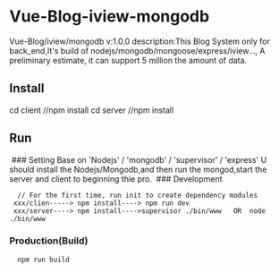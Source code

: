 # Vue-Blog-iview-mongodb
Vue-Blog/iview/mongodb
v:1.0.0
description:This Blog System only for back_end,It's build of nodejs/mongodb/mongoose/express/iview...,
A preliminary estimate, it can support 5 million the amount of data.
## Install
  cd client 
      //npm install
  cd server
      //npm install
      
## Run
  ### Setting
     Base on 'Nodejs' / 'mongodb' / 'supervisor' / 'express'
     U should install the Nodejs/Mongodb,and then run the mongod,start the server and client to beginning thie pro.
  ### Development

      // For the first time, run init to create dependency modules
     xxx/clien-----> npm install----> npm run dev
     xxx/server----> npm install---->supervisor ./bin/www   OR  node ./bin/www
     
 ### Production(Build)
 
      npm run build
     


